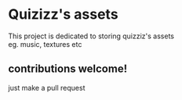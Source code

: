 # Quizizz's assets
This project is dedicated to storing quizziz's assets  
eg. music, textures etc
## contributions welcome!
just make a pull request
